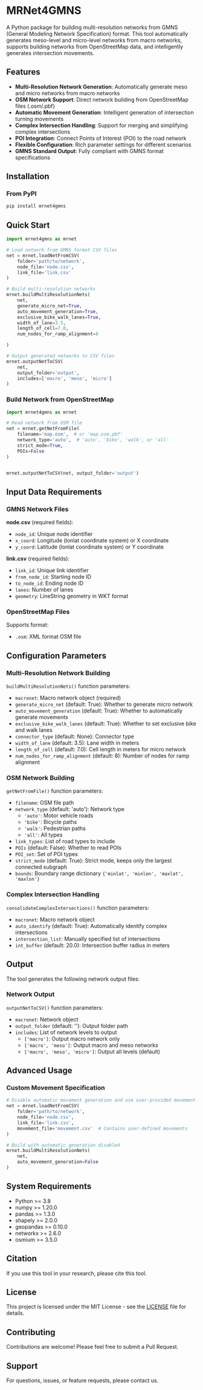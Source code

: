 # MRNet4GMNS

A Python package for building multi-resolution networks from GMNS (General Modeling Network Specification) format. This tool automatically generates meso-level and micro-level networks from macro networks, supports building networks from OpenStreetMap data, and intelligently generates intersection movements.

## Features

- **Multi-Resolution Network Generation**: Automatically generate meso and micro networks from macro networks
- **OSM Network Support**: Direct network building from OpenStreetMap files (.osm/.pbf)
- **Automatic Movement Generation**: Intelligent generation of intersection turning movements
- **Complex Intersection Handling**: Support for merging and simplifying complex intersections
- **POI Integration**: Connect Points of Interest (POI) to the road network
- **Flexible Configuration**: Rich parameter settings for different scenarios
- **GMNS Standard Output**: Fully compliant with GMNS format specifications

## Installation

### From PyPI

```bash
pip install mrnet4gmns
```

## Quick Start

```python
import mrnet4gmns as mrnet

# Load network from GMNS format CSV files
net = mrnet.loadNetFromCSV(
    folder='path/to/network',
    node_file='node.csv',
    link_file='link.csv'
)

# Build multi-resolution networks
mrnet.buildMultiResolutionNets(
    net,
    generate_micro_net=True,
    auto_movement_generation=True,
    exclusive_bike_walk_lanes=True,
    width_of_lane=3.5,
    length_of_cell=7.0,
    num_nodes_for_ramp_alignment=8

)

# Output generated networks to CSV files
mrnet.outputNetToCSV(
    net,
    output_folder='output',
    includes=['macro', 'meso', 'micro']
)
```

### Build Network from OpenStreetMap

```python
import mrnet4gmns as mrnet

# Read network from OSM file
net = mrnet.getNetFromFile(
    filename='map.osm',  # or 'map.osm.pbf'
    network_type='auto',  # 'auto', 'bike', 'walk', or 'all'
    strict_mode=True,
    POIs=False
)


mrnet.outputNetToCSV(net, output_folder='output')
```

## Input Data Requirements

### GMNS Network Files

**node.csv** (required fields):
- `node_id`: Unique node identifier
- `x_coord`: Longitude (lonlat coordinate system) or X coordinate
- `y_coord`: Latitude (lonlat coordinate system) or Y coordinate

**link.csv** (required fields):
- `link_id`: Unique link identifier
- `from_node_id`: Starting node ID
- `to_node_id`: Ending node ID
- `lanes`: Number of lanes
- `geometry`: LineString geometry in WKT format

### OpenStreetMap Files

Supports format:
- `.osm`: XML format OSM file

## Configuration Parameters

### Multi-Resolution Network Building

`buildMultiResolutionNets()` function parameters:

- `macronet`: Macro network object (required)
- `generate_micro_net` (default: True): Whether to generate micro network
- `auto_movement_generation` (default: True): Whether to automatically generate movements
- `exclusive_bike_walk_lanes` (default: True): Whether to set exclusive bike and walk lanes
- `connector_type` (default: None): Connector type
- `width_of_lane` (default: 3.5): Lane width in meters
- `length_of_cell` (default: 7.0): Cell length in meters for micro network
- `num_nodes_for_ramp_alignment` (default: 8): Number of nodes for ramp alignment

### OSM Network Building

`getNetFromFile()` function parameters:

- `filename`: OSM file path
- `network_type` (default: 'auto'): Network type
  - `'auto'`: Motor vehicle roads
  - `'bike'`: Bicycle paths
  - `'walk'`: Pedestrian paths
  - `'all'`: All types
- `link_types`: List of road types to include
- `POIs` (default: False): Whether to read POIs
- `POI_set`: Set of POI types
- `strict_mode` (default: True): Strict mode, keeps only the largest connected subgraph
- `bounds`: Boundary range dictionary `{'minlat', 'minlon', 'maxlat', 'maxlon'}`

### Complex Intersection Handling

`consolidateComplexIntersections()` function parameters:

- `macronet`: Macro network object
- `auto_identify` (default: True): Automatically identify complex intersections
- `intersection_list`: Manually specified list of intersections
- `int_buffer` (default: 20.0): Intersection buffer radius in meters

## Output

The tool generates the following network output files:

### Network Output

`outputNetToCSV()` function parameters:

- `macronet`: Network object
- `output_folder` (default: ''): Output folder path
- `includes`: List of network levels to output
  - `['macro']`: Output macro network only
  - `['macro', 'meso']`: Output macro and meso networks
  - `['macro', 'meso', 'micro']`: Output all levels (default)

## Advanced Usage

### Custom Movement Specification

```python
# Disable automatic movement generation and use user-provided movement.csv
net = mrnet.loadNetFromCSV(
    folder='path/to/network',
    node_file='node.csv',
    link_file='link.csv',
    movement_file='movement.csv'  # Contains user-defined movements
)

# Build with automatic generation disabled
mrnet.buildMultiResolutionNets(
    net,
    auto_movement_generation=False
)
```

## System Requirements

- Python >= 3.8
- numpy >= 1.20.0
- pandas >= 1.3.0
- shapely >= 2.0.0
- geopandas >= 0.10.0
- networkx >= 2.6.0
- osmium >= 3.5.0

## Citation

If you use this tool in your research, please cite this tool.

## License

This project is licensed under the MIT License - see the [LICENSE](LICENSE) file for details.

## Contributing

Contributions are welcome! Please feel free to submit a Pull Request.


## Support

For questions, issues, or feature requests, please contact us.
